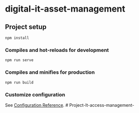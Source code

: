 # digital-it-asset-management

## Project setup
```
npm install
```

### Compiles and hot-reloads for development
```
npm run serve
```

### Compiles and minifies for production
```
npm run build
```

### Customize configuration
See [Configuration Reference](https://cli.vuejs.org/config/).
#   P r o j e c t - I t - a c c e s s - m a n a g e m e n t -  
 